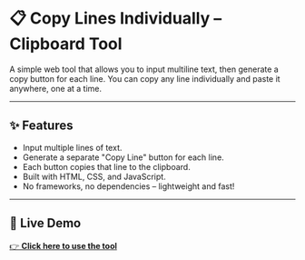 # 📋 Copy Lines Individually – Clipboard Tool

A simple web tool that allows you to input multiline text, then generate a copy button for each line. You can copy any line individually and paste it anywhere, one at a time.

---

## ✨ Features

- Input multiple lines of text.
- Generate a separate "Copy Line" button for each line.
- Each button copies that line to the clipboard.
- Built with HTML, CSS, and JavaScript.
- No frameworks, no dependencies – lightweight and fast!

---

## 🚀 Live Demo

<a href="https://shahidulalam447.github.io/copy-lines-tool/" target="_blank" rel="noopener noreferrer">
  👉 <strong>Click here to use the tool</strong>
</a>

